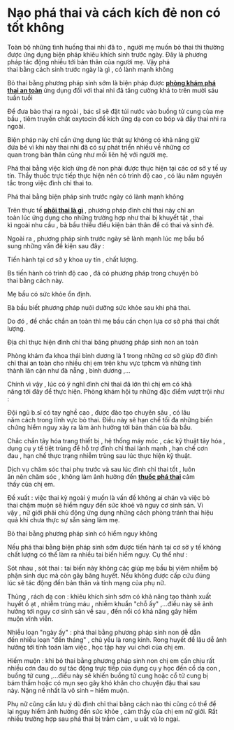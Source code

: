 # Nạo phá thai và cách kích đẻ non có tốt không
<p>Toàn bộ&nbsp;những&nbsp;tình huống&nbsp;thai nhi&nbsp;đã&nbsp;to&nbsp;, người mẹ muốn&nbsp;bỏ thai&nbsp;thì thường được&nbsp;ứng dụng&nbsp;biện pháp&nbsp;khiêu khích&nbsp;sinh trước ngày. Đây là&nbsp;phương pháp&nbsp;tác động&nbsp;nhiều&nbsp;tới&nbsp;bản thân&nbsp;của người mẹ. Vậy&nbsp;phá thai&nbsp;bằng&nbsp;cách&nbsp;sinh trước ngày&nbsp;là gì , có&nbsp;lành mạnh&nbsp;không</p>

<p>Bỏ thai&nbsp;bằng&nbsp;phương pháp&nbsp;sinh sớm&nbsp;là&nbsp;biện pháp&nbsp;được&nbsp;<strong><a href="http://phongkhamphathaihcm.com">phòng khám phá thai an toàn</a>&nbsp;</strong>ứng dụng&nbsp;đối với&nbsp;thai nhi&nbsp;đã&nbsp;tăng cường&nbsp;khá&nbsp;to&nbsp;trên&nbsp;mười sáu tuần&nbsp;tuổi</p>

<p>Để đưa&nbsp;bào thai&nbsp;ra ngoài ,&nbsp;bác sĩ&nbsp;sẽ đặt túi nước vào buồng&nbsp;tử cung&nbsp;của&nbsp;mẹ bầu&nbsp;, tiêm truyền chất oxytocin để&nbsp;kích ứng&nbsp;dạ con&nbsp;co bóp&nbsp;và đẩy&nbsp;thai nhi&nbsp;ra ngoài.</p>

<p>Biện pháp&nbsp;này chỉ&nbsp;cần&nbsp;ứng dụng&nbsp;lúc&nbsp;thật sự&nbsp;không có khả năng&nbsp;giữ đứa&nbsp;bé&nbsp;vì&nbsp;khi&nbsp;này&nbsp;thai nhi&nbsp;đã có sự&nbsp;phát triển&nbsp;nhiều về&nbsp;những&nbsp;cơ quan&nbsp;trong&nbsp;bản thân&nbsp;cũng như mối&nbsp;liên hệ&nbsp;với người mẹ.</p>

<p>Phá thai&nbsp;bằng&nbsp;việc&nbsp;kích ứng&nbsp;đẻ non&nbsp;phải&nbsp;được&nbsp;thực hiện&nbsp;tại&nbsp;các&nbsp;cơ sở&nbsp;y tế&nbsp;uy tín.&nbsp;Thầy thuốc&nbsp;trực tiếp&nbsp;thực hiện&nbsp;nên&nbsp;có&nbsp;trình độ&nbsp;cao , có&nbsp;lâu năm&nbsp;nguyên tắc&nbsp;trong&nbsp;việc&nbsp;đình chỉ thai&nbsp;to.</p>

<p>Phá thai&nbsp;bằng&nbsp;biện pháp&nbsp;sinh trước ngày&nbsp;có&nbsp;lành mạnh&nbsp;không</p>

<p>Trên thực tế&nbsp;<strong><a href="http://phongkhamphathaihcm.com/phoi-thai-la-gi-thai-may-tuan-thi-co-phoi-thai-69.html">phôi thai là gì</a>&nbsp;</strong>,&nbsp;phương pháp&nbsp;đình chỉ thai&nbsp;này chỉ&nbsp;an toàn&nbsp;lúc&nbsp;ứng dụng&nbsp;cho&nbsp;những&nbsp;trường hợp&nbsp;như thai bị&nbsp;khuyết tật&nbsp;,&nbsp;thai kì&nbsp;ngoài&nbsp;nhu cầu&nbsp;,&nbsp;bà bầu&nbsp;thiếu&nbsp;điều&nbsp;kiện&nbsp;bản thân&nbsp;để&nbsp;có thai&nbsp;và&nbsp;sinh đẻ.</p>

<p>Ngoài ra&nbsp;,&nbsp;phương pháp&nbsp;sinh trước ngày&nbsp;sẽ&nbsp;lành mạnh&nbsp;lúc&nbsp;mẹ bầu&nbsp;bổ sung&nbsp;những&nbsp;vấn đề&nbsp;kiện&nbsp;sau đây&nbsp;:</p>

<p>Tiến hành&nbsp;tại cơ sở&nbsp;y khoa&nbsp;uy tín&nbsp;,&nbsp;chất lượng.</p>

<p>Bs&nbsp;tiến hành&nbsp;có&nbsp;trình độ&nbsp;cao , đã có&nbsp;phương pháp&nbsp;trong&nbsp;chuyện&nbsp;bỏ thai&nbsp;bằng&nbsp;cách&nbsp;này.</p>

<p>Mẹ bầu&nbsp;có&nbsp;sức khỏe&nbsp;ổn định.</p>

<p>Bà bầu&nbsp;biết&nbsp;phương pháp&nbsp;nuôi dưỡng&nbsp;sức khỏe&nbsp;sau&nbsp;khi&nbsp;phá thai.</p>

<p>Do đó&nbsp;, để&nbsp;chắc chắn&nbsp;an toàn&nbsp;thì&nbsp;mẹ bầu&nbsp;cần&nbsp;chọn lựa&nbsp;cơ sở&nbsp;phá thai&nbsp;chất lượng.</p>

<p>Địa chỉ&nbsp;thực hiện&nbsp;đình chỉ thai&nbsp;băng&nbsp;phương pháp&nbsp;sinh non&nbsp;an toàn</p>

<p>Phòng khám&nbsp;đa khoa thái bình dương là&nbsp;1&nbsp;trong&nbsp;những&nbsp;cơ sở&nbsp;giúp đỡ&nbsp;đình chỉ thai&nbsp;an toàn&nbsp;cho nhiều&nbsp;chị em&nbsp;trên&nbsp;khu vực&nbsp;tphcm&nbsp;và&nbsp;những&nbsp;tỉnh thành&nbsp;lân cận&nbsp;như&nbsp;đà nẵng&nbsp;, bình dương ,&hellip;</p>

<p>Chính&nbsp;vì vậy&nbsp;,&nbsp;lúc&nbsp;có&nbsp;ý nghĩ&nbsp;đình chỉ thai&nbsp;đã&nbsp;lớn&nbsp;thì&nbsp;chị em&nbsp;có khả năng&nbsp;tới&nbsp;đây để&nbsp;thực hiện.&nbsp;Phòng khám&nbsp;hội tụ&nbsp;những&nbsp;đặc điểm&nbsp;vượt trội&nbsp;như :</p>

<p>Đội ngũ&nbsp;b.sĩ&nbsp;có&nbsp;tay nghề&nbsp;cao , được đào tạo chuyên sâu , có&nbsp;lâu năm&nbsp;cách&nbsp;trong lĩnh vực&nbsp;bỏ thai.&nbsp;Điều&nbsp;này sẽ&nbsp;hạn chế&nbsp;tối đa&nbsp;những&nbsp;biến chứng&nbsp;hiểm nguy&nbsp;xảy ra&nbsp;làm&nbsp;ảnh hưởng&nbsp;tới&nbsp;bản thân&nbsp;của&nbsp;bà bầu.</p>

<p>Chắc chắn&nbsp;tây hóa&nbsp;trang thiết bị , hệ thống máy móc ,&nbsp;các&nbsp;kỹ thuật&nbsp;tây hóa&nbsp;, dụng cụ&nbsp;y tế&nbsp;tiệt trùng&nbsp;để&nbsp;hỗ trợ&nbsp;đình chỉ thai&nbsp;lành mạnh&nbsp;,&nbsp;hạn chế&nbsp;cơn đau&nbsp;,&nbsp;hạn chế&nbsp;thực trạng&nbsp;nhiễm trùng&nbsp;sau&nbsp;lúc&nbsp;thực hiện&nbsp;kỹ thuật.</p>

<p>Dịch vụ&nbsp;chăm sóc&nbsp;thai phụ&nbsp;trước và sau&nbsp;lúc&nbsp;đình chỉ thai&nbsp;tốt&nbsp;, luôn ân&nbsp;nên&nbsp;chăm sóc&nbsp;, không làm&nbsp;ảnh hưởng&nbsp;đến&nbsp;<strong><a href="http://phongkhamphathaihcm.com/pha-thai-bang-thuoc-mifepristone-va-misoprostol-67.html">thuốc phá thai</a>&nbsp;</strong>cảm thấy&nbsp;của&nbsp;chị em.</p>

<p>Đề xuất&nbsp;:&nbsp;việc&nbsp;thai kỳ&nbsp;ngoài&nbsp;ý muốn&nbsp;là&nbsp;vấn đề&nbsp;không ai&nbsp;chán&nbsp;và&nbsp;việc&nbsp;bỏ thai&nbsp;chậm&nbsp;muộn&nbsp;sẽ&nbsp;hiểm nguy&nbsp;đến&nbsp;sức khoẻ&nbsp;và&nbsp;nguy cơ&nbsp;sinh sản.&nbsp;Vì vậy&nbsp;,&nbsp;nữ giới&nbsp;phải&nbsp;chủ động&nbsp;ứng dụng&nbsp;những&nbsp;cách&nbsp;phòng&nbsp;tránh&nbsp;thai&nbsp;hiệu quả&nbsp;khi&nbsp;chưa&nbsp;thực sự&nbsp;sẵn sàng làm mẹ.</p>

<p>Bỏ thai&nbsp;bằng&nbsp;phương pháp&nbsp;sinh có&nbsp;hiểm nguy&nbsp;không</p>

<p>Nếu&nbsp;phá thai&nbsp;bằng&nbsp;biện pháp&nbsp;sinh sớm&nbsp;được&nbsp;tiến hành&nbsp;tại cơ sở&nbsp;y tế&nbsp;không chất lượng&nbsp;có thể&nbsp;làm ra&nbsp;nhiều&nbsp;tai biến&nbsp;hiểm nguy.&nbsp;Cụ thể&nbsp;như :</p>

<p>Sót nhau , sót thai :&nbsp;tai biến&nbsp;này không&nbsp;các&nbsp;giúp&nbsp;mẹ bầu&nbsp;bị&nbsp;viêm nhiễm&nbsp;bộ phận&nbsp;sinh dục mà còn gây&nbsp;băng huyết. Nếu&nbsp;không được&nbsp;cấp cứu&nbsp;đúng lúc&nbsp;sẽ&nbsp;tác động&nbsp;đến&nbsp;bản thân&nbsp;và tính mạng của&nbsp;phụ nữ.</p>

<p>Thủng , rách&nbsp;dạ con&nbsp;:&nbsp;khiêu khích&nbsp;sinh sớm&nbsp;có khả năng&nbsp;tạo thành&nbsp;xuất huyết&nbsp;ồ ạt ,&nbsp;nhiễm trùng&nbsp;máu ,&nbsp;nhiễm khuẩn&nbsp;&quot;chỗ ấy&quot;&nbsp;,&hellip;điều này sẽ&nbsp;ảnh hưởng&nbsp;tới&nbsp;nguy cơ&nbsp;sinh sản&nbsp;về sau&nbsp;,&nbsp;đến nổi&nbsp;có khả năng&nbsp;gây&nbsp;hiếm muộn&nbsp;vĩnh viễn.</p>

<p>Nhiễu loạn&nbsp;&quot;ngày ấy&quot;&nbsp;:&nbsp;phá thai&nbsp;bằng&nbsp;phương pháp&nbsp;sinh non&nbsp;dễ&nbsp;dẫn đến&nbsp;nhiễu loạn&nbsp;&quot;đến tháng&quot;&nbsp;,&nbsp;chủ yếu&nbsp;là&nbsp;rong kinh.&nbsp;Rong huyết&nbsp;để lâu&nbsp;dễ&nbsp;ảnh hưởng&nbsp;tới&nbsp;tính toán&nbsp;làm việc&nbsp;, học tập hay vui chơi của&nbsp;chị em.</p>

<p>Hiếm muộn&nbsp;:&nbsp;khi&nbsp;bỏ thai&nbsp;bằng&nbsp;phương pháp&nbsp;sinh non&nbsp;chị em&nbsp;cần&nbsp;chịu&nbsp;rất nhiều&nbsp;cơn đau&nbsp;do sự&nbsp;tác động&nbsp;trực tiếp&nbsp;của dụng cụ&nbsp;y học&nbsp;đến&nbsp;cổ&nbsp;dạ con&nbsp;, buồng&nbsp;tử cung&nbsp;,&hellip;điều này sẽ khiến buồng&nbsp;tử cung&nbsp;hoặc cổ&nbsp;tử cung&nbsp;bị bám&nbsp;thấm&nbsp;hoặc có&nbsp;mụn sẹo&nbsp;gây&nbsp;khó khăn&nbsp;cho&nbsp;chuyện&nbsp;đậu thai&nbsp;sau này.&nbsp;Nặng nề&nbsp;nhất là&nbsp;vô sinh&nbsp;&ndash;&nbsp;hiếm muộn.</p>

<p>Phụ nữ&nbsp;cũng&nbsp;cần&nbsp;lưu ý&nbsp;dù&nbsp;đình chỉ thai&nbsp;bằng&nbsp;cách&nbsp;nào thì cũng&nbsp;có thể&nbsp;để lại&nbsp;nguy hiểm&nbsp;ảnh hưởng&nbsp;đến&nbsp;sức khỏe&nbsp;,&nbsp;cảm thấy&nbsp;của&nbsp;chị em&nbsp;nữ giới.&nbsp;Rất nhiều&nbsp;trường hợp&nbsp;sau&nbsp;phá thai&nbsp;bị trầm cảm , u uất và&nbsp;lo ngại.</p>

<p>&nbsp;</p>
